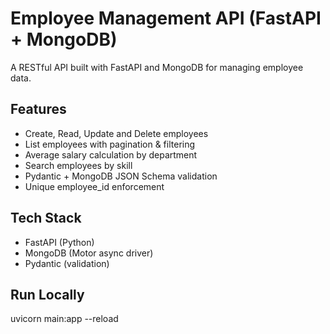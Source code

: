 # Employee Management API (FastAPI + MongoDB)
A RESTful API built with FastAPI and MongoDB for managing employee data.

## Features
- Create, Read, Update and Delete employees
- List employees with pagination & filtering
- Average salary calculation by department
- Search employees by skill
- Pydantic + MongoDB JSON Schema validation
- Unique employee_id enforcement

## Tech Stack
- FastAPI (Python)
- MongoDB (Motor async driver)
- Pydantic (validation)

## Run Locally
uvicorn main:app --reload
